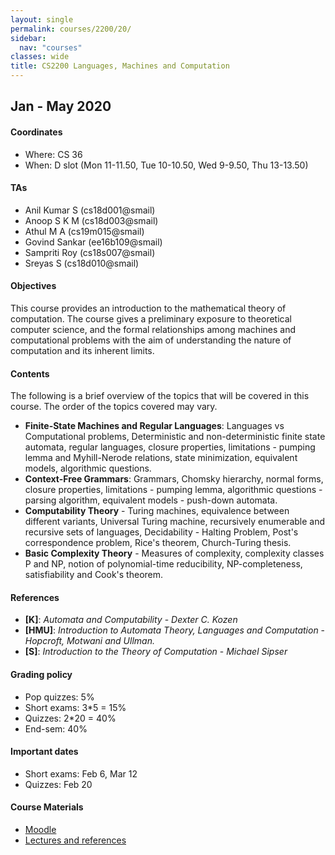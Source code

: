 ```yaml
---
layout: single
permalink: courses/2200/20/
sidebar:
  nav: "courses"
classes: wide
title: CS2200 Languages, Machines and Computation
---
```


## Jan - May 2020

#### Coordinates
- Where: CS 36
- When: D slot (Mon 11-11.50, Tue 10-10.50, Wed 9-9.50, Thu 13-13.50)

#### TAs
- Anil Kumar S (cs18d001@smail)
- Anoop S K M (cs18d003@smail)
- Athul M A (cs19m015@smail)
- Govind Sankar (ee16b109@smail)
- Sampriti Roy (cs18s007@smail)
- Sreyas S (cs18d010@smail)

#### Objectives
This course provides an introduction to the mathematical theory of computation. The course gives a preliminary exposure to theoretical computer science, and the formal relationships among machines and computational problems with the aim of understanding the nature of computation and its inherent limits.

#### Contents
The following is a brief overview of the topics that will be covered in this course. The order of the topics covered may vary.
- **Finite-State Machines and Regular Languages**: Languages vs Computational problems, Deterministic and non-deterministic finite state automata, regular languages, closure properties, limitations - pumping lemma and Myhill-Nerode relations, state minimization, equivalent models, algorithmic questions.
- **Context-Free Grammars**: Grammars, Chomsky hierarchy, normal forms, closure properties, limitations - pumping lemma, algorithmic questions - parsing algorithm, equivalent models - push-down automata.
- **Computability Theory** - Turing machines, equivalence between different variants, Universal Turing machine, recursively enumerable and recursive sets of languages, Decidability - Halting Problem, Post's correspondence problem, Rice's theorem, Church-Turing thesis.
- **Basic Complexity Theory** - Measures of complexity, complexity classes P and NP, notion of polynomial-time reducibility, NP-completeness, satisfiability and Cook's theorem.

#### References
 - **[K]**: *Automata and Computability* - *Dexter C. Kozen*
 - **[HMU]**: *Introduction to Automata Theory, Languages and Computation* - *Hopcroft, Motwani and Ullman.*
 - **[S]**: *Introduction to the Theory of Computation* - *Michael Sipser*

#### Grading policy
 - Pop quizzes: 5%
 - Short exams: 3*5 = 15%  
 - Quizzes: 2*20 = 40%
 - End-sem: 40%

#### Important dates
 - Short exams: Feb 6, Mar 12
 - Quizzes: Feb 20

#### Course Materials
 - [Moodle](https://courses.iitm.ac.in/course/view.php?id=5801)
 - [Lectures and references](lec.html)
